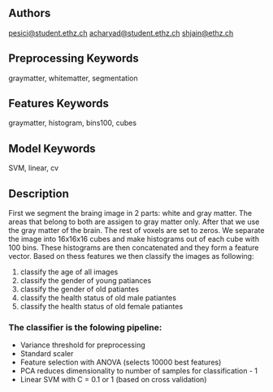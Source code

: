 ## Authors
pesici@student.ethz.ch
acharyad@student.ethz.ch
shjain@ethz.ch

## Preprocessing Keywords
graymatter, whitematter, segmentation

## Features Keywords
graymatter, histogram, bins100, cubes

## Model Keywords
SVM, linear, cv

## Description
First we segment the braing image in 2 parts: white and gray matter. The areas that belong to both are assigen to gray matter only. After that we use the gray matter of the brain. The rest of voxels are set to zeros. We separate the image into 16x16x16 cubes and make histograms out of each cube with 100 bins. These histograms are then concatenated and they form a feature vector. Based on thess features we then classify the images as following:
1. classify the age of all images
2. classify the gender of young patiances
3. classify the gender of old patiantes
4. classify the health status of old male patiantes
5. classify the health status of old female patiantes

### The classifier is the folowing pipeline:
- Variance threshold for preprocessing
- Standard scaler
- Feature selection with ANOVA (selects 10000 best features)
- PCA reduces dimensionality to number of samples for classification - 1
- Linear SVM with C = 0.1 or 1 (based on cross validation)
